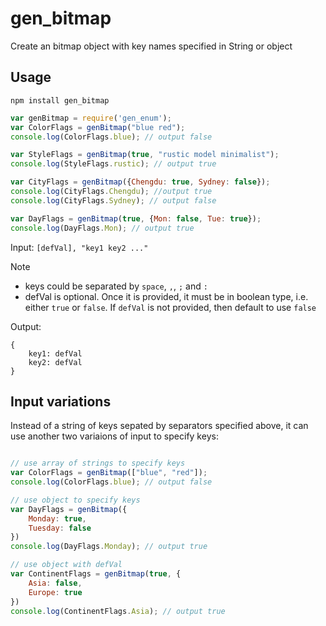 gen_bitmap
========

Create an bitmap object with key names specified in String or object

Usage
-----

`npm install gen_bitmap`

```javascript
var genBitmap = require('gen_enum');
var ColorFlags = genBitmap("blue red");
console.log(ColorFlags.blue); // output false

var StyleFlags = genBitmap(true, "rustic model minimalist");
console.log(StyleFlags.rustic); // output true

var CityFlags = genBitmap({Chengdu: true, Sydney: false});
console.log(CityFlags.Chengdu); //output true
console.log(CityFlags.Sydney); // output false

var DayFlags = genBitmap(true, {Mon: false, Tue: true});
console.log(DayFlags.Mon); // output true
```

Input:  `[defVal], "key1 key2 ..."`

Note
- keys could be separated by `space`, `,`, `;` and `:`
- defVal is optional. Once it is provided, it must be in boolean type, i.e. either `true` or `false`. If `defVal` is not provided, then default to use `false`

Output: 

```
{
    key1: defVal
    key2: defVal
}
```

Input variations
-----------------

Instead of a string of keys sepated by separators specified above, it can use another two variaions of input to specify keys:

```javascript

// use array of strings to specify keys
var ColorFlags = genBitmap(["blue", "red"]);
console.log(ColorFlags.blue); // output false

// use object to specify keys
var DayFlags = genBitmap({
    Monday: true,
    Tuesday: false
})
console.log(DayFlags.Monday); // output true

// use object with defVal
var ContinentFlags = genBitmap(true, {
    Asia: false,
    Europe: true
})
console.log(ContinentFlags.Asia); // output true
```


